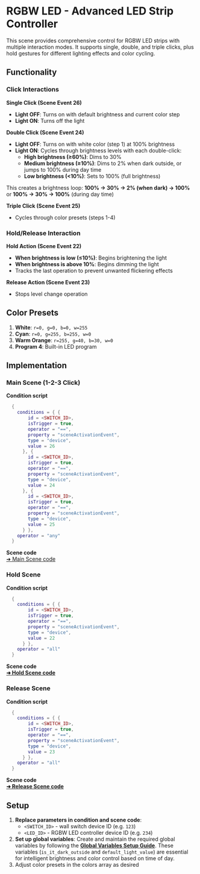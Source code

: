 # RGBW LED - Advanced LED Strip Controller

This scene provides comprehensive control for RGBW LED strips with multiple interaction modes. It supports single, double, and triple clicks, plus hold gestures for different lighting effects and color cycling.

## Functionality

### Click Interactions

**Single Click (Scene Event 26)**
- **Light OFF**: Turns on with default brightness and current color step
- **Light ON**: Turns off the light

**Double Click (Scene Event 24)**
- **Light OFF**: Turns on with white color (step 1) at 100% brightness
- **Light ON**: Cycles through brightness levels with each double-click:
  - **High brightness (≥60%)**: Dims to 30%
  - **Medium brightness (≥10%)**: Dims to 2% when dark outside, or jumps to 100% during day time
  - **Low brightness (<10%)**: Sets to 100% (full brightness)

This creates a brightness loop: **100% → 30% → 2% (when dark) → 100%** or **100% → 30% → 100%** (during day time)

**Triple Click (Scene Event 25)**
- Cycles through color presets (steps 1-4)

### Hold/Release Interaction

**Hold Action (Scene Event 22)**
- **When brightness is low (≤10%)**: Begins brightening the light
- **When brightness is above 10%**: Begins dimming the light
- Tracks the last operation to prevent unwanted flickering effects

**Release Action (Scene Event 23)** 
- Stops level change operation

## Color Presets

1. **White**: `r=0, g=0, b=0, w=255`
2. **Cyan**: `r=0, g=255, b=255, w=0`
3. **Warm Orange**: `r=255, g=40, b=30, w=0`
4. **Program 4**: Built-in LED program

## Implementation

### Main Scene (1-2-3 Click)
**Condition script**
```lua
  {
    conditions = { {
        id = <SWITCH_ID>,
        isTrigger = true,
        operator = "==",
        property = "sceneActivationEvent",
        type = "device",
        value = 26
      }, {
        id = <SWITCH_ID>,
        isTrigger = true,
        operator = "==",
        property = "sceneActivationEvent",
        type = "device",
        value = 24
      }, {
        id = <SWITCH_ID>,
        isTrigger = true,
        operator = "==",
        property = "sceneActivationEvent",
        type = "device",
        value = 25
      } },
    operator = "any"
  }
```
**Scene code**  
[➜ Main Scene code](scene.lua)

### Hold Scene
**Condition script**
```lua
  {
    conditions = { {
        id = <SWITCH_ID>,
        isTrigger = true,
        operator = "==",
        property = "sceneActivationEvent",
        type = "device",
        value = 22
      } },
    operator = "all"
  }
```
**Scene code**  
**[➜ Hold Scene code](hold.lua)**

### Release Scene
**Condition script**
```lua
  {
    conditions = { {
        id = <SWITCH_ID>,
        isTrigger = true,
        operator = "==",
        property = "sceneActivationEvent",
        type = "device",
        value = 23
      } },
    operator = "all"
  }
```
**Scene code**  
**[➜ Release Scene code](release.lua)**

## Setup

1. **Replace parameters in condition and scene code**:
   - `<SWITCH_ID>` - wall switch device ID (e.g. `123`)
   - `<LED_ID>` - RGBW LED controller device ID (e.g. `234`)
2. **Set up global variables**: Create and maintain the required global variables by following the **[Global Variables Setup Guide](../GLOBAL_VARIABLES_SETUP.md)**. These variables (`is_it_dark_outside` and `default_light_value`) are essential for intelligent brightness and color control based on time of day.
3. Adjust color presets in the colors array as desired
